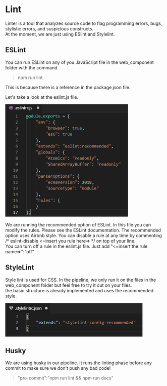 # Lint

Linter is a tool that analyzes source code to flag programming errors, bugs, stylistic errors, and suspicious constructs.  
At the moment, we are just using ESlint and Stylelint.  

## ESLint

You can run ESLint on any of you JavaScript file in the web_component folder with the command  
>npm run lint

This is because there is a reference in the package.json file.  

Let's take a look at the eslint.js file.

<img src="images/eslint.PNG">

We are running the recommended option of ESLint. In this file you can modify the rules. Please see the ESLint documentation.
The recommended option uses Airbnb style.
You can disable a rule at any time by commenting /* eslint-disable <=insert you rule here=> */ on top of your line.  
You can turn off a rule in the eslint.js file. Just add "<=insert the rule name=>":"off" 

## StyleLint

Style lint is used for CSS. In the pipeline, we only run it on the files in the web_component folder but feel free to try it out on your files.  
the basic structure is already implemented and uses the recommended style.

<img src="images/stylelint.PNG">

## Husky

We are using husky in our pipeline. It runs the linting phase before any commit to make sure we don't push any bad code!  
>"pre-commit":"npm run lint && npm run docs"